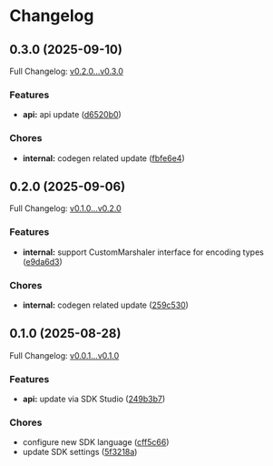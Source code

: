 # Changelog

## 0.3.0 (2025-09-10)

Full Changelog: [v0.2.0...v0.3.0](https://github.com/dataleonlabs/terraform-provider-dataleonlabs/compare/v0.2.0...v0.3.0)

### Features

* **api:** api update ([d6520b0](https://github.com/dataleonlabs/terraform-provider-dataleonlabs/commit/d6520b0537cf426c316d375f59cc3302c1bcbf97))


### Chores

* **internal:** codegen related update ([fbfe6e4](https://github.com/dataleonlabs/terraform-provider-dataleonlabs/commit/fbfe6e4e60adf91a20bbb03a27cbd1fa823f5b08))

## 0.2.0 (2025-09-06)

Full Changelog: [v0.1.0...v0.2.0](https://github.com/dataleonlabs/terraform-provider-dataleonlabs/compare/v0.1.0...v0.2.0)

### Features

* **internal:** support CustomMarshaler interface for encoding types ([e9da6d3](https://github.com/dataleonlabs/terraform-provider-dataleonlabs/commit/e9da6d367143e6f36b44c4578eb9d6c48319ce6c))


### Chores

* **internal:** codegen related update ([259c530](https://github.com/dataleonlabs/terraform-provider-dataleonlabs/commit/259c5304cd9e7845375c8ecd156e634003e66c48))

## 0.1.0 (2025-08-28)

Full Changelog: [v0.0.1...v0.1.0](https://github.com/dataleonlabs/terraform-provider-dataleonlabs/compare/v0.0.1...v0.1.0)

### Features

* **api:** update via SDK Studio ([249b3b7](https://github.com/dataleonlabs/terraform-provider-dataleonlabs/commit/249b3b7a1acf1ca1cc87f20d7039cc6646a43b23))


### Chores

* configure new SDK language ([cff5c66](https://github.com/dataleonlabs/terraform-provider-dataleonlabs/commit/cff5c6650e0ba76bc57e9728a886e89594a69534))
* update SDK settings ([5f3218a](https://github.com/dataleonlabs/terraform-provider-dataleonlabs/commit/5f3218a5ca7d4a72c13b7e1e515d983a71a955dc))
